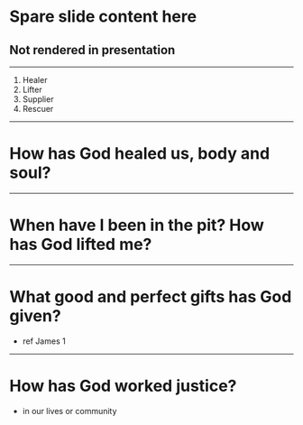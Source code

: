 # Spare slide content here
## Not rendered in presentation

---
1. Healer
2. Lifter
3. Supplier
4. Rescuer

---
# How has God **healed** us, body and soul? 

---
# When have I been in the **pit**? How has God **lifted** me? 

---
# What **good** and perfect **gifts** has God given? 

>>>
+ ref James 1

---
# How has God worked **justice**?

>>>
+ in our lives or community
